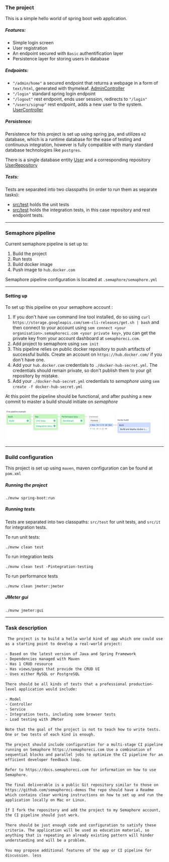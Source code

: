 ### The project

This is a simple hello world of spring boot web application.
 

##### Features:
 - Simple login screen
 - User registration
 - An endpoint secured with `Basic` authentification layer
 - Persistence layer for storing users in database
 
##### Endpoints:
 - `"/admin/home"` a secured endpoint that returns a webpage in a form of `text/html`, generated with thymeleaf. [AdminController](src/main/java/com/example/springpipelinedemo/controller/AdminController.java)
 - `"/login"` standard spring login endpoint 
 - `"/logout"` rest endpoint, ends user session, redirects to `"/login"` 
 - `"/users/signup"` rest endpoint, adds a new user to the system. [UserController](src/main/java/com/example/springpipelinedemo/controller/UserController.java)

##### Persistence:
 
 Persistence for this project is set up using spring jpa, and utilizes `m2` database,
 which is a runtime database for the ease of testing and continuous integration, however is fully compatible with many 
 standard database technologies like `postgres`.
 
 There is a single database entity [User](src/main/java/com/example/springpipelinedemo/model/User.java)
  and a corresponding repository [UserRepository](src/main/java/com/example/springpipelinedemo/repository/UserRepository.java)

##### Tests:

  Tests are separated into two classpaths (in order to run them as separate tasks): 
   - [src/test](src/test) holds the unit tests
   - [src/test](src/it) holds the integration tests, in this case repository and rest endpoint tests.

--------------------------------

### Semaphore pipeline

Current semaphore pipeline is set up to:
  1. Build the project
  2. Run tests
  3. Build docker image
  4. Push image to `hub.docker.com`

Semaphore pipeline configuration is located at `.semaphore/semaphore.yml`

----------------------------

#### Setting up

To set up this pipeline on your semaphore account :

  1. If you don't have `sem` command line tool installed, do so using `curl https://storage.googleapis.com/sem-cli-releases/get.sh | bash`
     and then connect to your account using `sem connect <your organisation>.semaphoreci.com <your private key>`, you can get the private key from your account dashboard at `semaphoreci.com`.
  2. Add project to semaphore using `sem init`
  3. This pipeline relies on public docker repository to push artifacts of successful builds. Create an account on `https://hub.docker.com/` if you don't have one.
  4. Add your `hub.docker.com` credentials to `./docker-hub-secret.yml`. The credentials should remain private, so don't publish them to your git repository by mistake.
  5. Add your `./docker-hub-secret.yml` credentials to _semaphore_ using `sem create -f docker-hub-secret.yml`
  
  
At this point the pipeline should be functional, and after pushing a new commit to master a build should initiate on _semaphore_

![alt text](assets/pipeline.png)

-------------------------------

### Build configuration

This project is set up using `maven`, maven configuration can be found at `pom.xml`

##### Running the project
  `./mvnw spring-boot:run`

##### Running tests
Tests are separated into two classpaths: `src/test` for unit tests, and `src/it` for integration tests. 

To run unit tests:

  `./mvnw clean test`
  
To run integration tests

   `./mvnw clean test -Pintegration-testing`
   
To run performance tests 

   `./mvnw clean jmeter:jmeter`
  
##### JMeter gui
  `./mvnw jmeter:gui`

------------------------------------

### Task description



```
 The project is to build a hello world kind of app which one could use as a starting point to develop a real-world project:

- Based on the latest version of Java and Spring Framework
- Dependencies managed with Maven
- Has 1 CRUD resource
- Has views/pages that provide the CRUD UI
- Uses either MySQL or PostgreSQL

There should be all kinds of tests that a professional production-level application would include:

- Model
- Controller
- Service
- Integration tests, including some browser tests
- Load testing with JMeter

Note that the goal of the project is not to teach how to write tests. One or two tests of each kind is enough.

The project should include configuration for a multi-stage CI pipeline running on Semaphore https://semaphoreci.com Use a combination of sequential blocks and parallel jobs to optimize the CI pipeline for an efficient developer feedback loop.

Refer to https://docs.semaphoreci.com for information on how to use Semaphore.

The final deliverable is a public Git repository similar to those on https://github.com/semaphoreci-demos The repo should have a Readme which contains clear working instructions on how to set up and run the application locally on Mac or Linux.

If I fork the repository and add the project to my Semaphore account, the CI pipeline should just work.

There should be just enough code and configuration to satisfy these criteria. The application will be used as education material, so anything that is repeating an already existing pattern will hinder understanding and will be a problem.

You may propose additional features of the app or CI pipeline for discussion. less 

```

